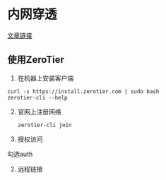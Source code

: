 # 内网穿透

[文章链接](https://www.jianshu.com/p/a09aa28b641a)

## 使用ZeroTier

1. 在机器上安装客户端

```
curl -s https://install.zerotier.com | sudo bash
zerotier-cli --help
```

2. 官网上注册网络

   ````
   zerotier-cli join 
   ````

3. 授权访问

勾选auth

2. 远程链接